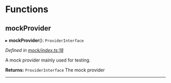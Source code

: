 

# Functions

<a id="mockprovider"></a>

##  mockProvider

▸ **mockProvider**(): `ProviderInterface`

*Defined in [mock/index.ts:18](https://github.com/polkadot-js/api/blob/85ebacb/packages/rpc-provider/src/mock/index.ts#L18)*

A mock provider mainly used for testing.

**Returns:** `ProviderInterface`
The mock provider

___

